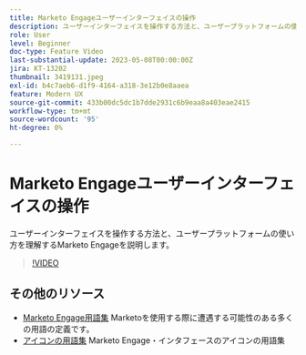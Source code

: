 ```yaml
---
title: Marketo Engageユーザーインターフェイスの操作
description: ユーザーインターフェイスを操作する方法と、ユーザープラットフォームの使い方を理解するMarketo Engageを説明します。
role: User
level: Beginner
doc-type: Feature Video
last-substantial-update: 2023-05-08T00:00:00Z
jira: KT-13202
thumbnail: 3419131.jpeg
exl-id: b4c7aeb6-d1f9-4164-a318-3e12b0e8aaea
feature: Modern UX
source-git-commit: 433b00dc5dc1b7dde2931c6b9eaa8a403eae2415
workflow-type: tm+mt
source-wordcount: '95'
ht-degree: 0%

---
```


# Marketo Engageユーザーインターフェイスの操作

ユーザーインターフェイスを操作する方法と、ユーザープラットフォームの使い方を理解するMarketo Engageを説明します。

>[!VIDEO](https://video.tv.adobe.com/v/3419131/?learn=on)

## その他のリソース

* [Marketo Engage用語集](https://experienceleague.adobe.com/docs/marketo/using/getting-started-with-marketo/marketo-glossary.html?lang=en)
Marketoを使用する際に遭遇する可能性のある多くの用語の定義です。
* [アイコンの用語集](https://experienceleague.adobe.com/docs/marketo/using/product-docs/marketo-engage-modern-ux/icon-glossary.html?lang=en)
Marketo Engage・インタフェースのアイコンの用語集
